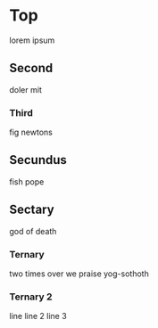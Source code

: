 # Top
lorem ipsum
## Second
doler mit
### Third
fig newtons
## Secundus
fish pope
## Sectary
god of death
### Ternary
two times over
we praise yog-sothoth
### Ternary 2
line
line 2
line 3

